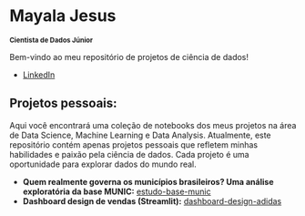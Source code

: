 # Mayala Jesus
<sub>**Cientista de Dados Júnior**</sub>

Bem-vindo ao meu repositório de projetos de ciência de dados!

* [LinkedIn](https://www.linkedin.com/in/mayala-jesus/)

## Projetos pessoais:
Aqui você encontrará uma coleção de notebooks dos meus projetos na área de Data Science, Machine Learning e Data Analysis. 
Atualmente, este repositório contém apenas projetos pessoais que refletem minhas habilidades e paixão pela ciência de dados. 
Cada projeto é uma oportunidade para explorar dados do mundo real.

* **Quem realmente governa os municípios brasileiros? Uma análise exploratória da base MUNIC:** [estudo-base-munic](https://github.com/mayalajesus/datascience/blob/main/analise_basemunic/estudo_basemunic.ipynb)
* **Dashboard design de vendas (Streamlit):** [dashboard-design-adidas](https://github.com/mayalajesus/datascience/tree/main/dashboard_design_adidas)


